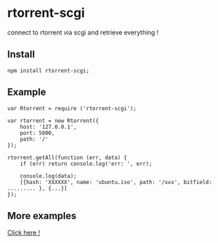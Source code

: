 # rtorrent-scgi
connect to rtorrent via scgi and retrieve everything !

## Install
    npm install rtorrent-scgi;

## Example
    var Rtorrent = require ('rtorrent-scgi');

    var rtorrent = new Rtorrent({
        host: '127.0.0.1',
        port: 5000,
        path: '/'
    });

    rtorrent.getAll(function (err, data) {
        if (err) return console.log('err: ', err);

        console.log(data);
        [{hash: 'XXXXXX', name: 'ubuntu.iso', path: '/xxx', bitfield: ......... }, {...}]
    });

## More examples

[Click here !](test.js)
